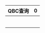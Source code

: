 | QBC查询 | 0    |
| ------- | ---- |
|         |      |
|         |      |
|         |      |
|         |      |
|         |      |
|         |      |

